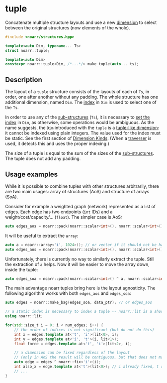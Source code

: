 # tuple

Concatenate multiple structure layouts and use a new [dimension](../Glossary.md#dimension)
to select between the original structures (now elements of the whole).

```hpp
#include <noarr/structures.hpp>

template<auto Dim, typename... Ts>
struct noarr::tuple;

template<auto Dim>
constexpr noarr::tuple<Dim, /*...*/> make_tuple(auto... ts);
```


## Description

The layout of a `tuple` structure consists of the layouts of each of `Ts`, in order, one after another without any padding.
The whole structure has one additional dimension, named `Dim`. The [index](../Glossary.md#index) in `Dim` is used to select one of the `Ts`.

In order to use any of the [sub-structures](../Glossary.md#sub-structure) (`Ts`),
it is necessary to [set the index](../BasicUsage.md) in `Dim`, as otherwise, some operations would be ambiguous.
As the name suggests, the `Dim` introduced with the `tuple` is a [tuple-like dimension](../DimensionKinds.md): it cannot be indexed using plain integers.
The value used for the index must be static. See the first section of [Dimension Kinds](../DimensionKinds.md).
(When a [traverser](../Traverser.md) is used, it detects this and uses the proper indexing.)

The size of a tuple is equal to the sum of the sizes of the [sub-structures](../Glossary.md#sub-structure). The tuple does not add any padding.


## Usage examples

While it is possible to combine tuples with other structures arbitrarily, there are two main usages: array of structures (AoS) and structure of arrays (SoA).

Consider for example a weighted graph (network) represented as a list of edges. Each edge has two endpoints (`int` IDs) and a weight/cost/capacity/... (`float`).
The simpler case is AoS:

```cpp
auto edges_aos = noarr::pack(noarr::scalar<int>(), noarr::scalar<int>(), noarr::scalar<float>()) ^ noarr::tuple<'t'>() ^ noarr::array<'i', 1024>();
```

It will be useful to extract the `array`:

```cpp
auto a = noarr::array<'i', 1024>(); // or vector if it should not be hardcoded
auto edges_aos = noarr::pack(noarr::scalar<int>(), noarr::scalar<int>(), noarr::scalar<float>()) ^ noarr::tuple<'t'>() ^ a;
```

Unfortunately, there is currently no way to similarly extract the tuple. Still the extraction of `a` helps.
Now it will be easier to move the array down, inside the tuple:

```cpp
auto edges_soa = noarr::pack(noarr::scalar<int>() ^ a, noarr::scalar<int>() ^ a, noarr::scalar<float>() ^ a) ^ noarr::tuple<'t'>();
```

The main advantage noarr tuples bring here is the layout agnosticity. The following algorithm works with both `edges_aos` and `edges_soa`:

```cpp
auto edges = noarr::make_bag(edges_soa, data_ptr); // or edges_aos

// a static index is necessary to index a tuple -- noarr::lit is a shortcut to create one
using noarr::lit;

for(std::size_t i = 0; i < num_edges; i++) {
	// the order of indices is not significant (but do not do this)
	int x = edges.template at<'t', 'i'>(lit<0>, i);
	int y = edges.template at<'i', 't'>(i, lit<1>);
	float force = edges.template at<'t', 'i'>(lit<2>, i);

	// a dimension can be fixed regardless of the layout
	// (only in AoS the result will be contiguous, but that does not matter much)
	auto edge = edges ^ noarr::fix<'i'>(i);
	int also_x = edge.template at<'t'>(lit<0>); // i already fixed, t remained
	// ...
}
```
